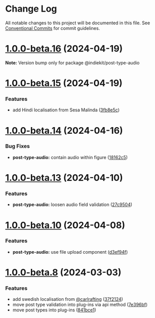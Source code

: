 # Change Log

All notable changes to this project will be documented in this file.
See [Conventional Commits](https://conventionalcommits.org) for commit guidelines.

# [1.0.0-beta.16](https://github.com/getindiekit/indiekit/compare/v1.0.0-beta.15...v1.0.0-beta.16) (2024-04-19)

**Note:** Version bump only for package @indiekit/post-type-audio





# [1.0.0-beta.15](https://github.com/getindiekit/indiekit/compare/v1.0.0-beta.14...v1.0.0-beta.15) (2024-04-19)


### Features

* add Hindi localisation from Sesa Malinda ([3fb8e5c](https://github.com/getindiekit/indiekit/commit/3fb8e5c619ae73a4820e3a61b320472e70e403d7))





# [1.0.0-beta.14](https://github.com/getindiekit/indiekit/compare/v1.0.0-beta.13...v1.0.0-beta.14) (2024-04-16)


### Bug Fixes

* **post-type-audio:** contain audio within figure ([18162c5](https://github.com/getindiekit/indiekit/commit/18162c57d9bfc15626bf5d45d59e479c947e94ed))





# [1.0.0-beta.13](https://github.com/getindiekit/indiekit/compare/v1.0.0-beta.12...v1.0.0-beta.13) (2024-04-10)


### Features

* **post-type-audio:** loosen audio field validation ([27c9504](https://github.com/getindiekit/indiekit/commit/27c95047d19aab5cb6c09699bc82f4146eeb0dc6))





# [1.0.0-beta.10](https://github.com/getindiekit/indiekit/compare/v1.0.0-beta.9...v1.0.0-beta.10) (2024-04-08)


### Features

* **post-type-audio:** use file upload component ([d3ef94f](https://github.com/getindiekit/indiekit/commit/d3ef94f097fd13e3eae8a087196259ecac147c36))





# [1.0.0-beta.8](https://github.com/getindiekit/indiekit/compare/v1.0.0-beta.7...v1.0.0-beta.8) (2024-03-03)


### Features

* add swedish localisation from [@carlrafting](https://github.com/carlrafting) ([37f2124](https://github.com/getindiekit/indiekit/commit/37f2124dabbf6272ebb94a90f17c7758a9962a37))
* move post type validation into plug-ins via api method ([7e396bf](https://github.com/getindiekit/indiekit/commit/7e396bf961c60f122062e8f92fbf2440c05bd1bd))
* move post types into plug-ins ([841bce1](https://github.com/getindiekit/indiekit/commit/841bce15406c79edac3377c9632c6c3cc86a7d7d))
